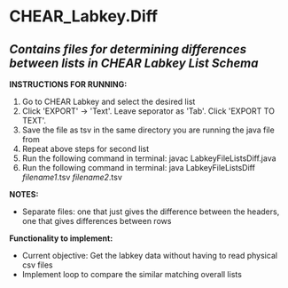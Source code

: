 # CHEAR_Labkey.Diff
## *Contains files for determining differences between lists in CHEAR Labkey List Schema*


**INSTRUCTIONS FOR RUNNING:**

1. Go to CHEAR Labkey and select the desired list
2. Click 'EXPORT' -> 'Text'. Leave seporator as 'Tab'. Click 'EXPORT TO TEXT'.
3. Save the file as tsv in the same directory you are running the java file from
4. Repeat above steps for second list
5. Run the following command in terminal: javac LabkeyFileListsDiff.java
6. Run the following command in terminal: java LabkeyFileListsDiff *filename1*.tsv *filename2*.tsv 

**NOTES:**
- Separate files: one that just gives the difference between the headers, one that gives differences between rows


**Functionality to implement:**
- Current objective: Get the labkey data without having to read physical csv files
- Implement loop to compare the similar matching overall lists


